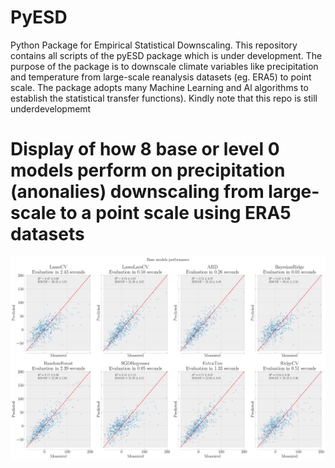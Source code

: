 # PyESD
Python Package for Empirical Statistical Downscaling. This repository contains all scripts of the pyESD package which is under development. The purpose of the 
package is to downscale climate variables like precipitation and temperature from large-scale reanalysis datasets (eg. ERA5) to point scale. The package adopts 
many Machine Learning and Al algorithms to establish the statistical transfer functions). 
Kindly note that this repo is still underdevelopmemt

# Display of how 8 base or level 0 models perform on precipitation (anonalies) downscaling from large-scale to a point scale using ERA5 datasets
![alt text](https://github.com/Dan-Boat/PyESD/blob/main/img/models.svg?raw=True)
